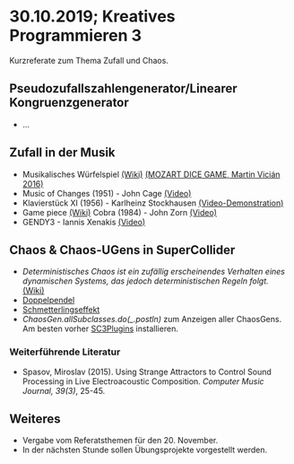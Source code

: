 # 30.10.2019; Kreatives Programmieren 3

Kurzreferate zum Thema Zufall und Chaos.

## Pseudozufallszahlengenerator/Linearer Kongruenzgenerator

* ...

## Zufall in der Musik

* Musikalisches Würfelspiel [(Wiki)](https://en.wikipedia.org/wiki/Musikalisches_Würfelspiel) [(MOZART DICE GAME, Martin Vicián 2016)](https://mozart.vician.cz)
* Music of Changes (1951) - John Cage [(Video)](https://www.youtube.com/watch?v=B_8-B2rNw7s)
* Klavierstück XI (1956) - Karlheinz Stockhausen [(Video-Demonstration)](https://www.youtube.com/watch?v=ueyqTzJPUZg)
* Game piece [(Wiki)](https://en.wikipedia.org/wiki/Game_piece_(music)) Cobra (1984) - John Zorn [(Video)](https://www.youtube.com/watch?v=UdNdSJUf_8I)
* GENDY3 - Iannis Xenakis [(Video)](https://www.youtube.com/watch?v=5qS5lqbx9H0)
## Chaos & Chaos-UGens in SuperCollider

* *Deterministisches Chaos ist ein zufällig erscheinendes Verhalten eines dynamischen Systems, das jedoch deterministischen Regeln folgt.* [(Wiki)](https://de.wikipedia.org/wiki/Deterministisches_Chaos)
* [Doppelpendel](https://www.myphysicslab.com/pendulum/double-pendulum-en.html)
* [Schmetterlingseffekt](https://de.wikipedia.org/wiki/Datei:Double_pendulum_simultaneous_realisations.ogv)
* *ChaosGen.allSubclasses.do(_.postln)* zum Anzeigen aller ChaosGens. Am besten vorher [SC3Plugins](https://github.com/supercollider/sc3-plugins) installieren.

### Weiterführende Literatur

* Spasov, Miroslav (2015). Using Strange Attractors to Control Sound Processing in Live Electroacoustic Composition. *Computer Music Journal, 39(3)*, 25-45.

## Weiteres

* Vergabe vom Referatsthemen für den 20. November.
* In der nächsten Stunde sollen Übungsprojekte vorgestellt werden.
